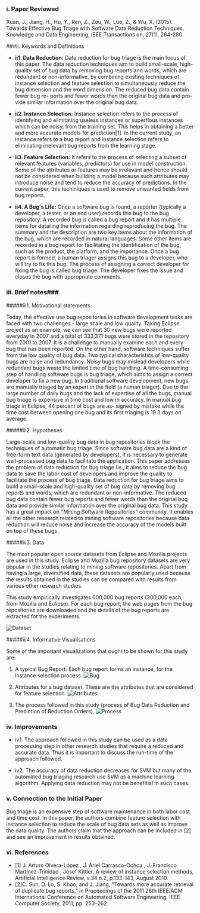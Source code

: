 ### i. Paper Reviewed
Xuan, J., Jiang, H., Hu, Y., Ren, Z., Zou, W., Luo, Z., & Wu, X. (2015). Towards Effective Bug Triage with Software Data Reduction Techniques. Knowledge and Data Engineering, IEEE Transactions on, 27(1), 264-280.

###ii. Keywords and Definitions

* **ii1. Data Reduction:** Data reduction for bug triage is the main focus of this paper. The data reduction techniques aim to build small-scale, high-quality set of bug data by removing bug reports and words, which are redundant or non-informative, by combining existing techniques of instance selection and feature selection to simultaneously reduce the bug dimension and the word dimension. The reduced bug data contain fewer bug re- ports and fewer words than the original bug data and pro- vide similar information over the original bug data.

* **ii2. Instance Selection:** Instance selection refers to the process of identifying and elimitating useless instances or superflous instances which can be noisy, from the training set. This helps in obtaining a better and more accurate models for prediction[1]. In the current study, an instance refers to a bug report and instance selection refers to eliminating irrelevant bug reports from the learning stage.

* **ii3. Feature Selection:** It refers to the process of selecting a subset of relevant features (variables, predictors) for use in model construction. Some of the attributes or features may be irrelevant and hence should not be considered when building a model because such attributes may introduce noise and tend to reduce the accuracy of predictions. In the current paper, this techiniques is used to remove unwanted fields from bug reports.

* **ii4. A Bug's Life:** Once a software bug is found, a reporter (typically a developer, a tester, or an end user) records this bug to the bug repository. A recorded bug is called a bug report and it has multiple items for detailing the information regarding reproducing the bug. The summary and the description are two key items about the information of the bug, which are recorded in natural languages. Some other items are recorded in a bug report for facilitating the identification of the bug, such as the product, the platform, and the importance. Once a bug report is formed, a human triager assigns this bug to a developer, who will try to fix this bug. The process of assigning a correct developer for fixing the bug is called bug triage. The developer fixes the issue and closes the bug with appropriate comments.

### iii. Brief notes###

#####iii1. Motivational statements

Today, the effective use bug repositories in software development tasks are faced with two challenges - large scale and low quality. Taking Eclipse project as an example, we can see that 30 new bugs were reported everyday in 2007 and a total of 333,371 bugs were stored in the repository from 2001 to 2007. It is a challenge to manually examine each and every bug that has been reported. On the other hand, software techniques suffer from the low quality of bug data. Two typical characteristics of low-quality bugs are noise and redundancy. Noisy bugs may mislead developers while redundant bugs waste the limited time of bug handling. A time-consuming step of handling software bugs is bug triage, which aims to assign a correct developer to fix a new bug. In traditional software development, new bugs are manually triaged by an expert in the field (a human triager). Due to the large number of daily bugs and the lack of expertise of all the bugs, manual bug triage is expensive in time cost and low in accuracy. In manual bug triage in Eclipse, 44 percent of bugs are as- signed by mistake while the time cost between opening one bug and its first triaging is 19.3 days on average.

#####iii2. Hypotheses

Large-scale and low-quality bug data in bug repositories block the techniques of automatic bug triage. Since software bug data are a kind of free-form text data (generated by developers), it is necessary to generate well-processed bug data to facilitate the application. This paper addresses the problem of data reduction for bug triage i.e., it aims to reduce the bug data to save the labor cost of developers and improve the quality to facilitate the process of bug triage. Data reduction for bug triage aims to build a small-scale and high-quality set of bug data by removing bug reports and words, which are redundant or non-informative. The reduced bug data contain fewer bug reports and fewer words than the original bug data and provide similar information over the original bug data. This study has a great impact on "Mining Software Repositories" community. It enables all the other research related to mining software repositories because data reduction will reduce noise and increase the accuracy of the models built on top of these bugs.


#####iii3. Data

The most popular open source datasets from Eclipse and Mozilla projects are used in this study. Eclipse and Mozilla bug repository datasets are very popular in the studies relating to mining software repositories. Apart from having a large, diversified data, these datasets are popularly used because the results obtained in the studies can be compared with results from various other research studies. 

This study empirically investigates 600,000 bug reports (300,000 each, from Mozilla and Eclipse). For each bug report, the web pages from the bug repositories are downloaded and the details of the bug reports are extracted for the experiments.

![Dataset](https://github.com/Lost-In-MASE/x9115AAP/blob/master/hw/read/9/images/bug_dataset.png)

#####iii4. Informative Visualisations

Some of the important visualizations that ought to be shown for this study are:

1. A typical Bug Report. Each bug report forms an instance, for the instance selection process.
![Bug](https://github.com/Lost-In-MASE/x9115AAP/blob/master/hw/read/9/images/bug_report.png)

2. Attributes for a bug dataset. These are the attributes that are considered for feature selection.
![Attributes](https://github.com/Lost-In-MASE/x9115AAP/blob/master/hw/read/9/images/bug_attributes.png)

3. The process followed in this study (process of Bug Data Reduction and Prediction of Reduction Orders).
![Process](https://github.com/Lost-In-MASE/x9115AAP/blob/master/hw/read/9/images/bug_reduction.png)


### iv. Improvements

* iv1. The approach followed in this study can be used as a data processing step in other research studies that require a reduced and accurate data. Thus it is important to discuss the run-time of the approach followed.

* iv2. The accuracy of data reduction decreases for SVM but many of the automated bug triaging research use SVM as a machine learning algorithm. Applying data reduction may not be benefitial in such cases.


### v. Connection to the Initial Paper

Bug triage is an expensive step of software maintenance in both labor cost and time cost. In this paper, the authors combine feature selection with instance selection to reduce the scale of bug data sets as well as improve the data quality. The authors claim that the approach can be included in [2] and see an improvement in results obtained.

### vi. References

* [1] J. Arturo Olvera-López , J. Ariel Carrasco-Ochoa , J. Francisco Martínez-Trinidad , Josef Kittler, A review of instance selection methods, Artificial Intelligence Review, v.34 n.2, p.133-143, August 2010.
* [2]C. Sun, D. Lo, S. Khoo, and J. Jiang, “Towards more accurate retrieval of duplicate bug reports,” in Proceedings of the 2011 26th IEEE/ACM International Conference on Automated Software Engineering. IEEE Computer Society, 2011, pp. 253–262.